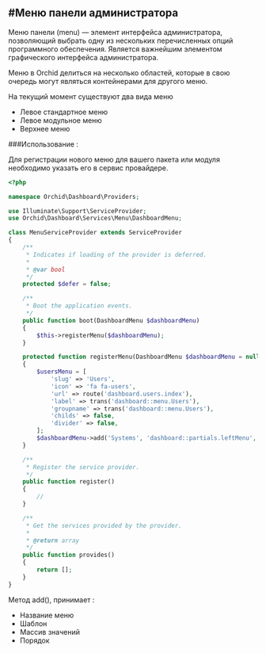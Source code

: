 #Меню панели администратора
----------

Меню панели (menu) —  элемент интерфейса администратора, 
позволяющий выбрать одну из нескольких перечисленных опций программного обеспечения. 
Является важнейшим элементом графического интерфейса администратора.

Меню в Orchid делиться на несколько областей, которые в свою очередь могут являться
контейнерами для другого меню.

На текущий момент существуют два вида меню

 - Левое стандартное меню
 - Левое модульное меню
 - Верхнее меню


###Использование :
	
	
Для регистрации нового меню для вашего пакета или модуля необходимо 
указать его в сервис провайдере.
	
```php
<?php

namespace Orchid\Dashboard\Providers;

use Illuminate\Support\ServiceProvider;
use Orchid\Dashboard\Services\Menu\DashboardMenu;

class MenuServiceProvider extends ServiceProvider
{
    /**
     * Indicates if loading of the provider is deferred.
     *
     * @var bool
     */
    protected $defer = false;

    /**
     * Boot the application events.
     */
    public function boot(DashboardMenu $dashboardMenu)
    {
        $this->registerMenu($dashboardMenu);
    }

    protected function registerMenu(DashboardMenu $dashboardMenu = null)
    {
        $usersMenu = [
            'slug' => 'Users',
            'icon' => 'fa fa-users',
            'url' => route('dashboard.users.index'),
            'label' => trans('dashboard::menu.Users'),
            'groupname' => trans('dashboard::menu.Users'),
            'childs' => false,
            'divider' => false,
        ];
        $dashboardMenu->add('Systems', 'dashboard::partials.leftMenu', $usersMenu, 501);
    }

    /**
     * Register the service provider.
     */
    public function register()
    {
        //
    }

    /**
     * Get the services provided by the provider.
     *
     * @return array
     */
    public function provides()
    {
        return [];
    }
}

```

Метод add(), принимает :

 - Название меню
 - Шаблон
 - Массив значений
 - Порядок
